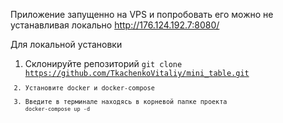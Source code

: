 Приложение запущенно на VPS и попробовать его можно не устанавливая локально http://176.124.192.7:8080/

Для локальной установки 
1. Склонируйте репозиторий <code>git clone https://github.com/TkachenkoVitaliy/mini_table.git<code>
2. Установите docker и docker-compose
3. Введите в терминале находясь в корневой папке проекта <code>docker-compose up -d<code>